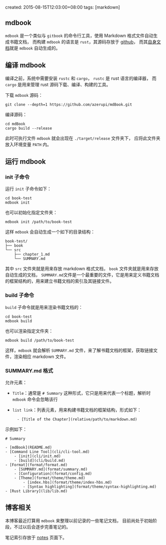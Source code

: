 created: 2015-08-15T12:03:00+08:00
tags: [markdown]


## mdbook

`mdbook` 是一个类似与 `gitbook` 的命令行工具，使用 Markdown 格式文件自动生成书籍文档，
而构建 `mdbook` 的语言是 `rust`，其源码存放于 [github](https://github.com/azerupi/mdBook)，
而其[自身文档](http://azerupi.github.io/mdBook/)就是 `mdbook` 自动生成的。


## 编译 mdbook

编译之前，系统中需要安装 `rustc` 和 `cargo`，
`rustc` 是 rust 语言的编译器，
而 `cargo` 是用来管理 rust 源码下载、编译、构建的工具。

下载 `mdbook` 源码：

```
git clone --depth=1 https://github.com/azerupi/mdBook.git
```

编译源码：

```
cd mdBook
cargo build --release
```

此时可执行文件 `mdbook` 就会出现在 `./target/release` 文件夹下，
应将此文件夹放入环境变量 `PATH` 内。


## 运行 mdbook


### init 子命令

运行 `init` 子命令如下：

```
cd book-test
mdbook init
```

也可以初始化指定文件夹：

```
mdbook init /path/to/book-test
```

这样 `mdbook` 会自动生成一个如下的目录结构：

```
book-test/
├── book
└── src
    ├── chapter_1.md
    └── SUMMARY.md
```

其中 `src` 文件夹就是用来存放 markdown 格式文档，
`book` 文件夹就是用来存放自动生成的文档，
`SUMMARY.md`文件是一个最重要的文件，它是用来定义书籍文档的框架结构的，用来建立书籍文档的索引及其链接文件。


### build 子命令

`build` 子命令就是用来渲染书籍文档的：

```
cd book-test
mdbook build
```

也可以渲染指定文件夹：

```
mdbook build /path/to/book-test
```

这样，`mdbook` 就会解析 `SUMMARY.md` 文件，来了解书籍文档的框架，获取链接文件，渲染相应 markdown 文件。


### SUMMARY.md 格式

允许元素：

* `Title`：通常是 `# Summary` 这种形式，它只是用来代表一个标题，解析时 `mdbook` 命令会忽略该行
* `list link`：列表元素，用来构建书籍文档的框架结构，形式如下：

        - [Title of the Chapter](relative/path/to/markdown.md)

示例如下：

```
# Summary

- [mdBook](README.md)
- [Command Line Tool](cli/cli-tool.md)
    - [init](cli/init.md)
    - [build](cli/build.md)
- [Format](format/format.md)
    - [SUMMARY.md](format/summary.md)
    - [Configuration](format/config.md)
    - [Theme](format/theme/theme.md)
        - [index.hbs](format/theme/index-hbs.md)
        - [Syntax highlighting](format/theme/syntax-highlighting.md)
- [Rust Library](lib/lib.md)
```


## 博客相关

本博客最近打算用 `mdbook` 来整理以前记录的一些笔记文档，
目前尚处于初始阶段，不过以后会逐步完善笔记的。

笔记索引存放于 [notes](http://fugangqiang.github.io/blog/posts/notes.html) 页面下。
